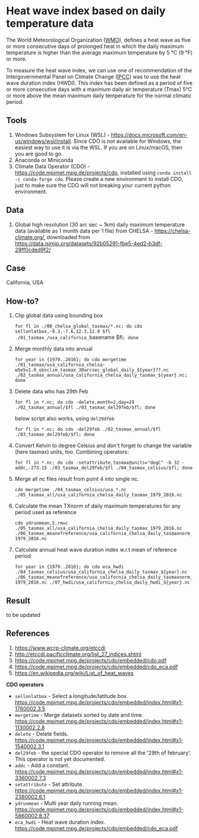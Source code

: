 # Heat wave index based on daily temperature data

The World Meteorological Organization ([WMO](https://public.wmo.int/en)), defines a heat wave as five or more consecutive days of prolonged heat in which the daily maximum temperature is higher than the average maximum temperature by 5 °C (9 °F) or more.

To measure the heat wave index, we can use one of recommendation of the Intergovernmental Panel on Climate Change ([IPCC](https://www.ipcc.ch/)) was to use the heat wave duration index (HWDI). This index has been defined as a period of five or more consecutive days with a maximum daily air temperature (Tmax) 5°C or more above the mean maximum daily temperature for the normal climatic period.

## Tools

1. Windows Subsystem for Linux (WSL) - https://docs.microsoft.com/en-us/windows/wsl/install. Since CDO is not available for Windows, the easiest way to use it is via the WSL. If you are on Linux/macOS, then you are good to go.
2. Anaconda or Miniconda
3. Climate Data Operator (CDO) - https://code.mpimet.mpg.de/projects/cdo, installed using `conda install -c conda-forge cdo`. Please create a new environment to install CDO, just to make sure the CDO will not breaking your current python environment.

## Data

1. Global high resolution (30 arc sec ~ 1km) daily maximum temperature data (available as 1 month data per 1 file) from CHELSA - https://chelsa-climate.org/, downloaded from https://data.isimip.org/datasets/92b05291-fbe5-4ed2-b3df-29ff0cded9f2/

## Case

California, USA

## How-to?

1. Clip global data using bounding box

	`for fl in ./00_chelsa_global_tasmax/*.nc; do cdo sellonlatbox,-8.3,-7.6,12.3,12.9 $fl ./01_tasmax_/usa_california_`basename $fl`; done`

2. Merge monthly data into annual

	`for year in {1979..2016}; do cdo mergetime ./01_tasmax/usa_california_chelsa-w5e5v1.0_obsclim_tasmax_30arcsec_global_daily_${year}??.nc ./02_tasmax_annual/usa_california_chelsa_daily_tasmax_${year}.nc; done`

3. Delete data who has 29th Feb

	`for fl in *.nc; do cdo -delete,month=2,day=29 ./02_tasmax_annual/$fl ./03_tasmax_del29feb/$fl; done`

	below script also works, using `del29dfeb`

	`for fl in *.nc; do cdo -del29feb ./02_tasmax_annual/$fl ./03_tasmax_del29feb/$fl; done`

4. Convert Kelvin to degree Celsius and don't forget to change the variable (here tasmax) units, too. Combining operators:

	`for fl in *.nc; do cdo -setattribute,tasmax@units="degC" -b 32 -addc,-273.15 ./03_tasmax_del29feb/$fl ./04_tasmax_celsius/$fl; done`

5. Merge all nc files result from point 4 into single nc.

	`cdo mergetime ./04_tasmax_celsius/usa_*.nc ./05_tasmax_all/usa_california_chelsa_daily_tasmax_1979_2016.nc`

6. Calculate the mean TXnorm of daily maximum temperatures for any period used as reference

	`cdo ydrunmean,5,rm=c ./05_tasmax_all/usa_california_chelsa_daily_tasmax_1979_2016.nc ./06_tasmax_meanofreference/usa_california_chelsa_daily_tasmaxnorm_1979_2016.nc`

7. Calculate annual heat wave duration index w.r.t mean of reference period

	`for year in {1979..2016}; do cdo eca_hwdi ./04_tasmax_celsius/usa_california_chelsa_daily_tasmax_${year}.nc ./06_tasmax_meanofreference/usa_california_chelsa_daily_tasmaxnorm_1979_2016.nc ./07_hwdi/usa_california_chelsa_daily_hwdi_${year}.nc`


## Result

to be updated

## References

1. https://www.wcrp-climate.org/etccdi
2. http://etccdi.pacificclimate.org/list_27_indices.shtml
3. https://code.mpimet.mpg.de/projects/cdo/embedded/cdo.pdf
4. https://code.mpimet.mpg.de/projects/cdo/embedded/cdo_eca.pdf
5. https://en.wikipedia.org/wiki/List_of_heat_waves

**CDO operators**

* `sellonlatbox` - Select a longitude/latitude box. https://code.mpimet.mpg.de/projects/cdo/embedded/index.html#x1-1760002.3.5
* `mergetime` - Merge datasets sorted by date and time. https://code.mpimet.mpg.de/projects/cdo/embedded/index.html#x1-1130002.2.8
* `delete` - Delete fields. https://code.mpimet.mpg.de/projects/cdo/embedded/index.html#x1-1540002.3.1
* `del29feb` - the special CDO operator to remove all the '29th of february'. This operator is not yet documented.
* `addc` - Add a constant. https://code.mpimet.mpg.de/projects/cdo/embedded/index.html#x1-3360002.7.3
* `setattribute` - Set attribute. https://code.mpimet.mpg.de/projects/cdo/embedded/index.html#x1-2380002.6.1
* `ydrunmean` - Multi year daily running mean. https://code.mpimet.mpg.de/projects/cdo/embedded/index.html#x1-5860002.8.37
* `eca_hwdi` - Heat wave duration index. https://code.mpimet.mpg.de/projects/cdo/embedded/cdo_eca.pdf
